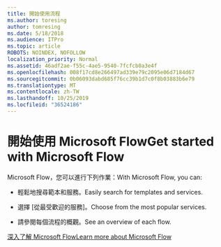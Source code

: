 ```yaml
---
title: 開始使用流程
ms.author: toresing
author: tomresing
ms.date: 5/18/2018
ms.audience: ITPro
ms.topic: article
ROBOTS: NOINDEX, NOFOLLOW
localization_priority: Normal
ms.assetid: 46adf2ae-f55c-4ae5-9540-7fcfcb0a3e4f
ms.openlocfilehash: 008f17cd8e266497ad339e79c2095e06d7184d67
ms.sourcegitcommit: 0b06093dabd685f76cc39b1d7c0f8b03883b6e79
ms.translationtype: MT
ms.contentlocale: zh-TW
ms.lasthandoff: 10/25/2019
ms.locfileid: "36524186"
---
```

# <a name="get-started-with-microsoft-flow"></a><span data-ttu-id="932b1-102">開始使用 Microsoft Flow</span><span class="sxs-lookup"><span data-stu-id="932b1-102">Get started with Microsoft Flow</span></span>

<span data-ttu-id="932b1-103">Microsoft Flow，您可以進行下列作業：</span><span class="sxs-lookup"><span data-stu-id="932b1-103">With Microsoft Flow, you can:</span></span>
  
- <span data-ttu-id="932b1-104">輕鬆地搜尋範本和服務。</span><span class="sxs-lookup"><span data-stu-id="932b1-104">Easily search for templates and services.</span></span>
    
- <span data-ttu-id="932b1-105">選擇 [從最受歡迎的服務]。</span><span class="sxs-lookup"><span data-stu-id="932b1-105">Choose from the most popular services.</span></span>
    
- <span data-ttu-id="932b1-106">請參閱每個流程的概觀。</span><span class="sxs-lookup"><span data-stu-id="932b1-106">See an overview of each flow.</span></span>
    
[<span data-ttu-id="932b1-107">深入了解 Microsoft Flow</span><span class="sxs-lookup"><span data-stu-id="932b1-107">Learn more about Microsoft Flow</span></span>](https://go.microsoft.com/fwlink/?linkid=874446)
  

